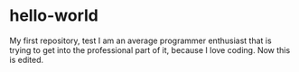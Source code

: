 # hello-world
My first repository, test
I am an average programmer enthusiast that is trying to get into the professional part of it, because I love coding.
 Now this is edited.
